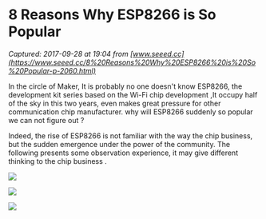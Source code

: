 # 8 Reasons Why ESP8266 is So Popular

_Captured: 2017-09-28 at 19:04 from [www.seeed.cc](https://www.seeed.cc/8%20Reasons%20Why%20ESP8266%20is%20So%20Popular-p-2060.html)_

In the circle of Maker, It is probably no one doesn't know ESP8266, the development kit series based on the Wi-Fi chip development ,It occupy half of the sky in this two years, even makes great pressure for other communication chip manufacturer. why will ESP8266 suddenly so popular we can not figure out ?

Indeed, the rise of ESP8266 is not familiar with the way the chip business, but the sudden emergence under the power of the community. The following presents some observation experience, it may give different thinking to the chip business .

![](https://statics3.seeedstudio.com/seeed/file/2017-09/bazaar558972_3170600161.jpg)

![](https://statics3.seeedstudio.com/seeed/file/2017-09/bazaar558973_3170600161_02.jpg)

![](https://statics3.seeedstudio.com/seeed/file/2017-09/bazaar558974_3170600161_01.jpg)
